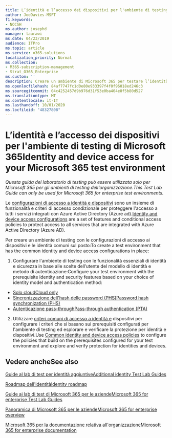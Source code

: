 ```yaml
---
title: L’identità e l’accesso dei dispositivi per l'ambiente di testing di Microsoft 365
author: JoeDavies-MSFT
f1.keywords:
- NOCSH
ms.author: josephd
manager: laurawi
ms.date: 04/23/2019
audience: ITPro
ms.topic: article
ms.service: o365-solutions
localization_priority: Normal
ms.collection:
- M365-subscription-management
- Strat_O365_Enterprise
ms.custom: ''
description: Creare un ambiente di Microsoft 365 per testare l’identità e l’accesso dei dispositivi.
ms.openlocfilehash: 84af7747fc1d0e80e933397f4f0f96018ed246c3
ms.sourcegitcommit: 04c4252457d9b976d31f53e0ba404e8f5b80d527
ms.translationtype: MT
ms.contentlocale: it-IT
ms.lasthandoff: 10/01/2020
ms.locfileid: "48327808"
---
```

# <a name="identity-and-device-access-for-your-microsoft-365-test-environment"></a><span data-ttu-id="7b435-103">L’identità e l’accesso dei dispositivi per l'ambiente di testing di Microsoft 365</span><span class="sxs-lookup"><span data-stu-id="7b435-103">Identity and device access for your Microsoft 365 test environment</span></span>

<span data-ttu-id="7b435-104">*Questa guida del laboratorio di testing può essere utilizzata solo per Microsoft 365 per gli ambienti di testing dell'organizzazione.*</span><span class="sxs-lookup"><span data-stu-id="7b435-104">*This Test Lab Guide can only be used for Microsoft 365 for enterprise test environments.*</span></span>

<span data-ttu-id="7b435-105">Le [configurazioni di accesso a identità e dispositivi](microsoft-365-policies-configurations.md) sono un insieme di funzionalità e criteri di accesso condizionale per proteggere l'accesso a tutti i servizi integrati con Azure Active Directory (Azure ad).</span><span class="sxs-lookup"><span data-stu-id="7b435-105">[Identity and device access configurations](microsoft-365-policies-configurations.md) are a set of features and conditional access policies to protect access to all services that are integrated with Azure Active Directory (Azure AD).</span></span>

<span data-ttu-id="7b435-106">Per creare un ambiente di testing con le configurazioni di accesso ai dispositivi e le identità comuni sul posto:</span><span class="sxs-lookup"><span data-stu-id="7b435-106">To create a test environment that has the common identity and device access configurations in place:</span></span>

1. <span data-ttu-id="7b435-107">Configurare l'ambiente di testing con le funzionalità essenziali di identità e sicurezza in base alle scelte dell’utente del modello di identità e metodo di autenticazione:</span><span class="sxs-lookup"><span data-stu-id="7b435-107">Configure your test environment with the prerequisite identity and security features based on your choice of identity model and authentication method:</span></span>

  - [<span data-ttu-id="7b435-108">Solo cloud</span><span class="sxs-lookup"><span data-stu-id="7b435-108">Cloud only</span></span>](cloud-only-prereqs-m365-test-environment.md)
  - [<span data-ttu-id="7b435-109">Sincronizzazione dell'hash delle password (PHS)</span><span class="sxs-lookup"><span data-stu-id="7b435-109">Password hash synchronization (PHS)</span></span>](phs-prereqs-m365-test-environment.md)
  - [<span data-ttu-id="7b435-110">Autenticazione pass-through</span><span class="sxs-lookup"><span data-stu-id="7b435-110">Pass-through authentication (PTA)</span></span>](pta-prereqs-m365-test-environment.md)

2. <span data-ttu-id="7b435-111">Utilizzare [criteri comuni di accesso a identità e](identity-access-policies.md) dispositivi per configurare i criteri che si basano sui prerequisiti configurati per l'ambiente di testing ed esplorare e verificare la protezione per identità e dispositivi.</span><span class="sxs-lookup"><span data-stu-id="7b435-111">Use [Common identity and device access policies](identity-access-policies.md) to configure the policies that build on the prerequisites configured for your test environment and explore and verify protection for identities and devices.</span></span>

## <a name="see-also"></a><span data-ttu-id="7b435-112">Vedere anche</span><span class="sxs-lookup"><span data-stu-id="7b435-112">See also</span></span>

[<span data-ttu-id="7b435-113">Guide al lab di test per identità aggiuntive</span><span class="sxs-lookup"><span data-stu-id="7b435-113">Additional identity Test Lab Guides</span></span>](m365-enterprise-test-lab-guides.md#identity)

[<span data-ttu-id="7b435-114">Roadmap dell'identità</span><span class="sxs-lookup"><span data-stu-id="7b435-114">Identity roadmap</span></span>](identity-roadmap-microsoft-365.md)

[<span data-ttu-id="7b435-115">Guide ai lab di test di Microsoft 365 per le aziende</span><span class="sxs-lookup"><span data-stu-id="7b435-115">Microsoft 365 for enterprise Test Lab Guides</span></span>](m365-enterprise-test-lab-guides.md)

[<span data-ttu-id="7b435-116">Panoramica di Microsoft 365 per le aziende</span><span class="sxs-lookup"><span data-stu-id="7b435-116">Microsoft 365 for enterprise overview</span></span>](microsoft-365-overview.md)

[<span data-ttu-id="7b435-117">Microsoft 365 per la documentazione relativa all'organizzazione</span><span class="sxs-lookup"><span data-stu-id="7b435-117">Microsoft 365 for enterprise documentation</span></span>](https://docs.microsoft.com/microsoft-365-enterprise/)
